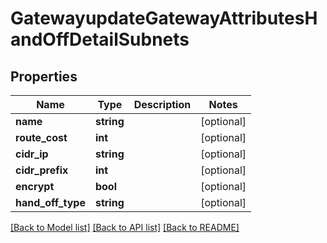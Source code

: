 # GatewayupdateGatewayAttributesHandOffDetailSubnets

## Properties
Name | Type | Description | Notes
------------ | ------------- | ------------- | -------------
**name** | **string** |  | [optional] 
**route_cost** | **int** |  | [optional] 
**cidr_ip** | **string** |  | [optional] 
**cidr_prefix** | **int** |  | [optional] 
**encrypt** | **bool** |  | [optional] 
**hand_off_type** | **string** |  | [optional] 

[[Back to Model list]](../README.md#documentation-for-models) [[Back to API list]](../README.md#documentation-for-api-endpoints) [[Back to README]](../README.md)


